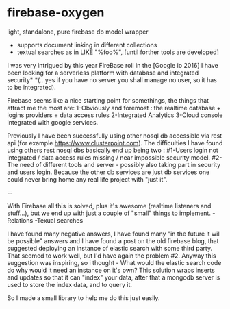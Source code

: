 # firebase-oxygen
light, standalone, pure firebase db model wrapper
- supports document linking in different collections
- textual searches as in LIKE "%foo%", [until forther tools are developed]

I was very intrigued by this year FireBase roll in the [Google io 2016]
I have been looking for a serverless platform with database and integrated security*
*(...yes if you have no server you shall manage no user, so it has to be integrated).

Firebase seems like a nice starting point for somethings, the things that attract me the most are:
1-Obviously and foremost : the realtime database + logins providers + data access rules
2-Integrated Analytics
3-Cloud console integrated with google services.

Previously I have been successfully using other nosql db accessible via rest api (for example https://www.clusterpoint.com).
The difficulties I have found using others rest nosql dbs basically end up being two :
#1-Users login not integrated / data access rules missing / near impossible security model.
#2-The need of different tools and server - possibly also taking part in security and users login. Because the other db services are just db services one could never bring home any real life project with "just it".

--

With Firebase all this is solved, plus it's awesome (realtime listeners and stuff...), but we end up with just a couple of "small" things to implement.
-Relations
-Texual searches

I have found many negative answers, I have found many "in the future it will be possible" answers and I have found a post on the old firebase blog, that suggested deploying an instance of elastic search with some third party.
That seemed to work well, but I'd have again the problem #2.
Anyway this suggestion was inspiring, so i thought - What would the elastic search code do why would it need an instance on it's own? This solution wraps inserts and updates so that it can "index" your data, after that a mongodb server is used to store the index data, and to query it.

So I made a small library to help me do this just easily.


